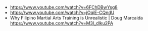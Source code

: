 - https://www.youtube.com/watch?v=6FChDBwYsg8
- https://www.youtube.com/watch?v=jOqiE-CQndU
- Why Filipino Martial Arts Training is Unrealistic | Doug Marcaida https://www.youtube.com/watch?v=M3I_dlku2PA
